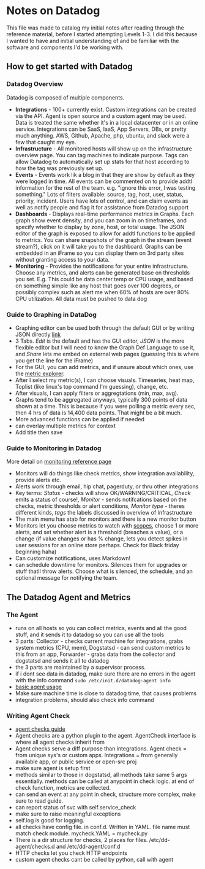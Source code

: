 # Notes on Datadog

This file was made to catalog my initial notes after reading through the reference material, before I started attempting Levels 1-3. I did this because I wanted to have and initial understanding of and be familiar with the software and components I'd be working with. 

## How to get started with Datadog

### Datadog Overview
Datadog is composed of multiple components. 
- **Integrations** - 100+ currently exist. Custom integrations can be created via the API. 
Agent is open source and a custom agent may be used. Data is treated the same whether it's in a local
datacenter or in an online service. Integrations can be SaaS, IaaS, App Servers, DBs, or pretty
much anything. AWS, Github, Apache, php, ubuntu, and slack were a few that caught my eye.
- **Infrastructure** - All monitored hosts will show up on the infrastructure overview page.
You can tag machines to indicate purpose. Tags can allow Datadog to automatically set up stats for
that host according to how the tag was previously set up. 
- **Events** - Events work lik a blog in that they are show by default as they were logged in time. 
All events can be commented on to provide addtl information for the rest of the team. e.g. "ignore
this error, I was testing something." Lots of filters available: source, tag, host, user, status, 
priority, incident. Users have lots of control, and can claim events as well as notify people and 
flag it for assistance from Datadog support
- **Dashboards** - Displays real-time performance metrics in Graphs. Each graph show event density, 
and you can zoom in on timeframes, and specify whether to display by zone, host, or total usage. 
The JSON editor of the graph is exposed to allow for addtl functions to be applied to metrics.
You can share snapshots of the graph in the stream (event stream?), click on it will take you to the
dashboard. Graphs can be embedded in an iFrame so you can display them on 3rd party sites without
granting access to your data. 
- **Monitoring** - Provides the notifications for your entire infrastructure. Choose any metrics, 
and alerts can be generated base on thresholds you set. E.g. This could be data center temp or CPU 
usage, and based on something simple like any host that goes over 100 degrees, or possibly complex 
such as alert me when 60% of hosts are over 80% CPU utilization. All data must be pushed to data dog

### Guide to Graphing in DataDog
- Graphing editor can be used both through the default GUI or by writing JSON directly 
[link](http://docs.datadoghq.com/graphingjson/)
- 3 Tabs. _Edit_ is the default and has the GUI editor, _JSON_ is the more flexible editor but 
I will need to know the Graph Def Language to use it, and _Share_ lets me embed on external web
pages (guessing this is where you get the line for the iFrame)
- For the GUI, you can add metrics, and if unsure about which ones, use the [metric explorer](https://app.datadoghq.com/metric/explorer). 
- After I select my metric(s), I can choose visuals. Timeseries, heat map, Toplist (like linux's top
command I'm guessing), change, etc.
- After visuals, I can apply filters or aggregtations (min, max, avg). 
- Graphs tend to be aggregated anyways, typically 300 points of data shown at a time. This is because
if you were polling a metric every sec, then 4 hrs of data is 14,400 data points. That might be a
bit much. 
- More advanced functions can be applied if needed
- can overlay multiple metrics for context
- Add title then save

### Guide to Monitoring in Datadog
More detail on [monitoring reference page](http://docs.datadoghq.com/monitoring)
- Monitors will do things like check metrics, show integration availability, provide alerts etc.
- Alerts work through email, hip chat, pagerduty, or thru other integrations
- Key terms: _Status_ - checks will show OK/WARNING/CRITICAL, _Check_ emits a status of course!,
 _Monitor_ - sends notifcations based on the checks, metric thresholds or alert conditions,
 _Monitor type_ - theres different kinds, _tags_ the labels discussed in overview of Infrastructure
- The main menu has atab for monitors and there is a new monitor button
- Monitors let you choose metrics to watch with 
[scopes](http://docs.datadoghq.com/graphingjson/#scope), choose 1 or more alerts, and set whether
alert is a threshold (breaches a value), or a change (if value changes or has % change, lets you
detect spikes in user sessions for an online store perhaps. Check for Black friday beginning haha)
- Can customize notifications, uses Markdown!
- can schedule downtime for monitors. Silences them for upgrades or stuff thatll throw alerts. 
Choose what is silenced, the schedule, and an optional message for notifying the team.

## The Datadog Agent and Metrics

### The Agent
- runs on all hosts so you can collect metrics, events and all the good stuff, and it sends it to 
datadog so you can use all the tools
- 3 parts: Collector - checks current machine for integrations, grabs system metrics (CPU, mem), 
Dogstatsd - can send custom metrics to this from an app, Forwarder - grabs data from the collector
and dogstatsd and sends it all to datadog
- the 3 parts are maintained by a supervisor process.
- if i dont see data in datadog, make sure there are no errors in the agent with the info command
`sudo /etc/init.d/datadog-agent info`
- [basic agent usage](http://docs.datadoghq.com/guides/basic_agent_usage/ubuntu/)
- Make sure machine time is close to datadog time, that causes problems
- integration problems, should also check info command

### Writing Agent Check
- [agent checks guide](http://docs.datadoghq.com/guides/agent_checks/)
- Agent checks are a python plugin to the agent. AgentCheck interface is where all agent checks
inherit from
- Agent checks serve a diff purpose than integrations. Agent check = from unique sys's or custom
apps. Integrations = from generally available app, or public service or open-src proj
- make sure agent is setup first
- methods similar to those in dogstatsd, all methods take same 5 args essentially. methods can be called at anypoint in check logic. at end of check function,  metrics are collected.
- can send an event at any point in check, structure more complex, make sure to read guide. 
- can report status of svc with self.service_check
- make sure to raise meaningful exceptions
- self.log is good for logging.
- all checks have config file. in conf.d. Written in YAML. file name must match check module. 
mycheck.YAML = mycheck.py
- There is a dir structure for checks, 2 places for files. /etc/dd-agent/checks.d and
/etc/dd-agent/conf.d
- HTTP checks let you check HTTP endpoints
- custom agent checks cant be called by python, call with agent 
